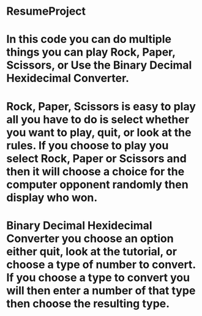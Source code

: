 # ResumeProject
# In this code you can do multiple things you can play Rock, Paper, Scissors, or Use the Binary Decimal Hexidecimal Converter.
# Rock, Paper, Scissors is easy to play all you have to do is select whether you want to play, quit, or look at the rules. If you choose to play you select Rock, Paper or Scissors and then it will choose a choice for the computer opponent randomly then display who won.
# Binary Decimal Hexidecimal Converter you choose an option either quit, look at the tutorial, or choose a type of number to convert. If you choose a type to convert you will then enter a number of that type then choose the resulting type.
